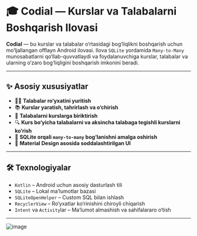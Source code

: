 # 🎓 Codial — Kurslar va Talabalarni Boshqarish Ilovasi

**Codial** — bu kurslar va talabalar o‘rtasidagi bog‘liqlikni boshqarish uchun mo‘ljallangan offlayn Android ilovasi. Ilova `SQLite` yordamida `Many-to-Many` munosabatlarni qo‘llab-quvvatlaydi va foydalanuvchiga kurslar, talabalar va ularning o‘zaro bog‘liqligini boshqarish imkonini beradi.

---

## ✨ Asosiy xususiyatlar

- 🧑‍🎓 **Talabalar ro‘yxatini yuritish**
- 📚 **Kurslar yaratish, tahrirlash va o‘chirish**
- 🔗 **Talabalarni kurslarga biriktirish**
- 🔍 **Kurs bo‘yicha talabalarni va aksincha talabaga tegishli kurslarni ko‘rish**
- 🧠 **SQLite orqali `many-to-many` bog‘lanishni amalga oshirish**
- 🎨 **Material Design asosida soddalashtirilgan UI**

---

## 🛠 Texnologiyalar

- `Kotlin` – Android uchun asosiy dasturlash tili
- `SQLite` – Lokal ma’lumotlar bazasi
- `SQLiteOpenHelper` – Custom SQL bilan ishlash
- `RecyclerView` – Ro‘yxatlar ko‘rinishini chiroyli chiqarish
- `Intent` va `Activity`lar – Ma’lumot almashish va sahifalararo o‘tish

---
![image](https://github.com/user-attachments/assets/f9f6836f-aa19-41ff-a03d-bfd067dffd40)

